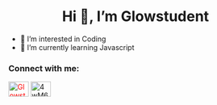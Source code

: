 <h1 align="center"> Hi 👋, I’m Glowstudent</h1>

- 👀 I’m interested in Coding
- 🌱 I’m currently learning Javascript

<h3 align="left">Connect with me:</h3>
<p align="left">
<a style="color: red;" href="https://www.youtube.com/channel/UCVaCrjoH8F1eygFMC7gTDeg" target="blank"><img align="center" src="https://cdn.jsdelivr.net/npm/simple-icons@3.0.1/icons/youtube.svg" alt="Glowstudent" height="30" width="40" /></a>
<a href="https://discord.gg/4wM63P7ZUd" target="blank"><img align="center" src="https://cdn.jsdelivr.net/npm/simple-icons@3.0.1/icons/discord.svg" alt="4wM63P7ZUd" height="30" width="40" /></a>
</p>

<!---
Glowstudent777/Glowstudent777 is a ✨ special ✨ repository because its `README.md` (this file) appears on your GitHub profile.
You can click the Preview link to take a look at your changes.
--->
